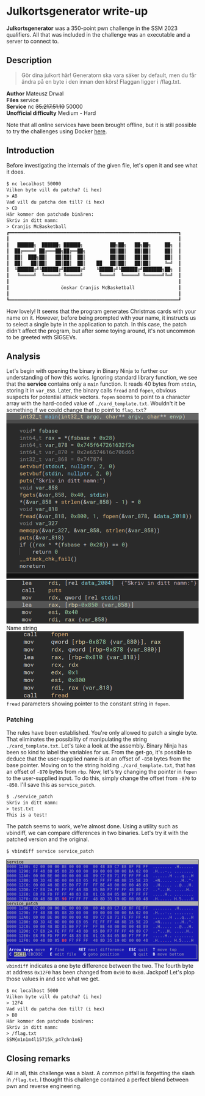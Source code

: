 # Julkortsgenerator write-up
<b>Julkortsgenerator</b> was a 350-point pwn challenge in the SSM 2023 qualifiers. All that was included in the challenge was an executable and a server to connect to.

## Description
> Gör dina julkort här! Generatorn ska vara säker by default, men du får ändra på en byte i den innan den körs!
Flaggan ligger i /flag.txt.

**Author** Mateusz Drwal<br>
**Files** service<br>
**Service** nc <s>35.217.51.10</s> 50000<br>
**Unofficial difficulty** Medium - Hard

Note that all online services have been brought offline, but it is still possible to try the challenges using Docker <a href="https://github.com/Kodsport/sakerhetssm-2023-solutions/">here</a>.
## Introduction
Before investigating the internals of the given file, let's open it and see what it does.
```
$ nc localhost 50000
Vilken byte vill du patcha? (i hex)
> AB
Vad vill du patcha den till? (i hex)
> CD
Här kommer den patchade binären:
Skriv in ditt namn:
> Cranjis McBasketball
┏━━━━━━━━━━━━━━━━━━━━━━━━━━━━━━━━━━━━━━━━━━━━━━━━━━━━━━━━━━━━━━┓
┃                                                              ┃
┃   ██████╗  ██████╗ ██████╗          ██╗██╗   ██╗██╗     ██╗  ┃
┃  ██╔════╝ ██╔═══██╗██╔══██╗         ██║██║   ██║██║     ██║  ┃
┃  ██║  ███╗██║   ██║██║  ██║         ██║██║   ██║██║     ██║  ┃
┃  ██║   ██║██║   ██║██║  ██║    ██   ██║██║   ██║██║     ╚═╝  ┃
┃  ╚██████╔╝╚██████╔╝██████╔╝    ╚█████╔╝╚██████╔╝███████╗██╗  ┃
┃   ╚═════╝  ╚═════╝ ╚═════╝      ╚════╝  ╚═════╝ ╚══════╝╚═╝  ┃
┃                                                              ┃
┃                   önskar Cranjis McBasketball                ┃ 
┃                                                              ┃
┗━━━━━━━━━━━━━━━━━━━━━━━━━━━━━━━━━━━━━━━━━━━━━━━━━━━━━━━━━━━━━━┛
```
How lovely! It seems that the program generates Christmas cards with your name on it. However, before being prompted with your name, it instructs us to select a single byte in the application to patch. In this case, the patch didn't affect the program, but after some toying around, it's not uncommon to be greeted with SIGSEVs.
## Analysis
Let's begin with opening the binary in Binary Ninja to further our understanding of how this works. Ignoring standard library function, we see that the **service** contains only a `main` function. It reads 40 bytes from `stdin`, storing it in `var_858`. Later, the binary calls `fread` and `fopen`, obvious suspects for potential attack vectors. `fopen` seems to point to a character array with the hard-coded value of `./card_template.txt`. Wouldn't it be something if we could change that to point to `flag.txt`?
<img src="binja1.png"></img><br>
<img src="name_str.png"></img>
<br>Name string<br>
<img src="fread_call.png"></img>
<br>`fread` parameters showing pointer to the constant string in `fopen`.
### Patching
The rules have been established. You're only allowed to patch a single byte. That eliminates the possibility of manipulating the string `./card_template.txt`. Let's take a look at the assembly. Binary Ninja has been so kind to label the variables for us. From the get-go, it's possible to deduce that the user-supplied name is at an offset of `-850` bytes from the base pointer. Moving on to the string holding `./card_template.txt`, that has an offset of `-870` bytes from `rbp`. Now, let's try changing the pointer in `fopen` to the user-supplied input. To do this, simply change the offset from `-870` to `-850`. I'll save this as `service_patch`.

```
$ ./service_patch
Skriv in ditt namn:
> test.txt
This is a test!
```
The patch seems to work, we're almost done. Using a utility such as vbindiff, we can compare differences in two binaries. Let's try it with the patched version and the original.
```
$ vbindiff service service_patch
```
<img src="vbindiff.png"></img>
`vbindiff` indicates a one byte difference between the two. The fourth byte at address `0x12F0` has been changed from `0x90` to `0xB0`. Jackpot! Let's plop those values in and see what we get.
```
$ nc localhost 5000
Vilken byte vill du patcha? (i hex)
> 12F4
Vad vill du patcha den till? (i hex)
> B0
Här kommer den patchade binären:
Skriv in ditt namn:
> /flag.txt
SSM{m1n1m4l15715k_p47chn1n6}
```
## Closing remarks
All in all, this challenge was a blast. A common pitfall is forgetting the slash in `/flag.txt`. I thought this challenge contained a perfect blend between pwn and reverse engineering. 
